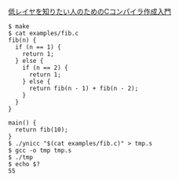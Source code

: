 [低レイヤを知りたい人のためのCコンパイラ作成入門](https://www.sigbus.info/compilerbook)

```
$ make
$ cat examples/fib.c
fib(n) {
  if (n == 1) {
    return 1;
  } else {
    if (n == 2) {
      return 1;
    } else {
      return fib(n - 1) + fib(n - 2);
    }
  }
}

main() {
  return fib(10);
}
$ ./ynicc "$(cat examples/fib.c)" > tmp.s
$ gcc -o tmp tmp.s
$ ./tmp
$ echo $?
55
```

